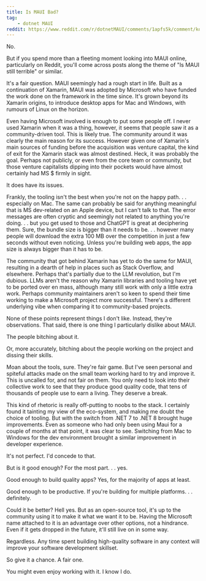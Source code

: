 ```yaml
---
title: Is MAUI Bad?
tag:
    - dotnet MAUI
reddit: https://www.reddit.com/r/dotnetMAUI/comments/1apfs5k/comment/kqdez94/?utm_source=share&utm_medium=web2x&context=3
---
```


No.

But if you spend more than a fleeting moment looking into MAUI online, particularly on Reddit, you'll come across posts along the theme of "Is MAUI still terrible" or similar. 

It's a fair question. MAUI seemingly had a rough start in life. Built as a continuation of Xamarin, MAUI was adopted by Microsoft who have funded the work done on the framework in the time since. It's grown beyond its Xamarin origins, to introduce desktop apps for Mac and Windows, with rumours of Linux on the horizon.

Even having Microsoft involved is enough to put some people off. I never used Xamarin when it was a thing, however, it seems that people saw it as a community-driven tool. This is likely true. The community around it was clearly the main reason for its success. However given one of Xamarin's main sources of funding before the acquisition was venture capital, the kind of exit for the Xamarin stack was almost destined. Heck, it was probably the goal. Perhaps not publicly, or even from the core team or community, but those venture capitalists dipping into their pockets would have almost certainly had MS $ firmly in sight.

It does have its issues. 

Frankly, the tooling isn't the best when you're not on the happy path. . . especially on Mac. The same can probably be said for anything meaningful that is MS dev-related on an Apple device, but I can't talk to that. The error messages are often cryptic and seemingly not related to anything you're doing. . . but you get used to those and ChatGPT is great at deciphering them.  Sure, the bundle size is bigger than it needs to be. . . however many people will download the extra 100 MB over the competition in just a few seconds without even noticing. Unless you're building web apps, the app size is always bigger than it has to be.

The community that got behind Xamarin has yet to do the same for MAUI, resulting in a dearth of help in places such as Stack Overflow, and elsewhere. Perhaps that's partially due to the LLM revolution, but I'm dubious. LLMs aren't the reason why Xamarin libraries and tooling have yet to be ported over en mass, although many still work with only a little extra work. Perhaps community maintainers aren't so keen to spend their time working to make a Microsoft project more successful. There's a different underlying vibe when comparing it to community-based projects.

None of these points represent things I don't like. Instead, they're observations. That said, there is one thing I particularly dislike about MAUI.

The people bitching about it. 

Or, more accurately, bitching about the people working on the project and dissing their skills.

Moan about the tools, sure. They're fair game. But I've seen personal and spiteful attacks made on the small team working hard to try and improve it. This is uncalled for, and not fair on them. You only need to look into their collective work to see that they produce good quality code, that tens of thousands of people use to earn a living. They deserve a break.

This kind of rhetoric is really off-putting to noobs to the stack. I certainly found it tainting my view of the eco-system, and making me doubt the choice of tooling. But with the switch from .NET 7 to .NET 8 brought huge improvements. Even as someone who had only been using Maui for a couple of months at that point, it was clear to see. Switching from Mac to Windows for the dev environment brought a similar improvement in developer experience.

It's not perfect. I'd concede to that.

But is it good enough? For the most part. . . yes.

Good enough to build quality apps? Yes, for the majority of apps at least.

Good enough to be productive. If you're building for multiple platforms. . . definitely.

Could it be better? Hell yes. But as an open-source tool, it's up to the community using it to make it what we want it to be. Having the Microsoft name attached to it is an advantage over other options, not a hindrance. Even if it gets dropped in the future, it'll still live on in some way.

Regardless. Any time spent building high-quality software in any context will improve your software development skillset.

So give it a chance. A fair one.

You might even enjoy working with it. I know I do.